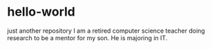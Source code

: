 # hello-world
just another repository
I am a retired computer science teacher doing research to be a mentor for my son.  He is majoring in IT.
